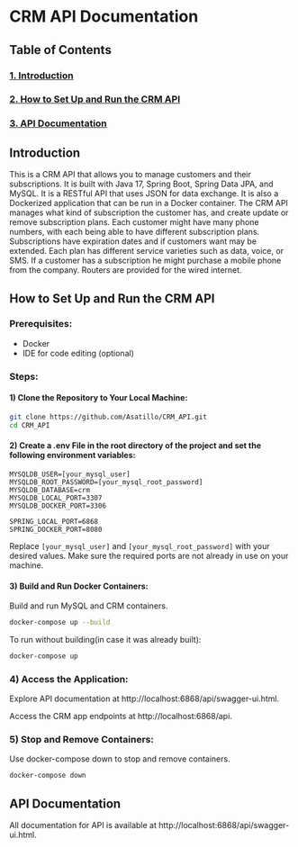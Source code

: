 # CRM API Documentation 

## Table of Contents
### [1. Introduction](#introduction)
### [2. How to Set Up and Run the CRM API](#how-to-set-up-and-run-the-crm-api)
### [3. API Documentation](#api-documentation)

## Introduction
This is a CRM API that allows you to manage customers and their subscriptions. It is built with Java 17, Spring Boot, 
Spring Data JPA, and MySQL. It is a RESTful API that uses JSON for data exchange. It is also a Dockerized application 
that can be run in a Docker container. The CRM API manages what kind of subscription the customer has, and create 
update or remove subscription plans. Each customer might have many phone numbers, with each being able to have different
subscription plans. Subscriptions have expiration dates and if customers want may be extended. Each plan has 
different service varieties such as data, voice, or SMS. If a customer has a subscription he might purchase a mobile 
phone from the company. Routers are provided for the wired internet.
## How to Set Up and Run the CRM API

### Prerequisites:
- Docker
- IDE for code editing (optional)

### Steps:
#### 1) Clone the Repository to Your Local Machine:
```bash
git clone https://github.com/Asatillo/CRM_API.git
cd CRM_API
```

#### 2) Create a .env File in the root directory of the project and set the following environment variables:
```
MYSQLDB_USER=[your_mysql_user]
MYSQLDB_ROOT_PASSWORD=[your_mysql_root_password]
MYSQLDB_DATABASE=crm
MYSQLDB_LOCAL_PORT=3307
MYSQLDB_DOCKER_PORT=3306

SPRING_LOCAL_PORT=6868
SPRING_DOCKER_PORT=8080
```
Replace `[your_mysql_user]` and `[your_mysql_root_password]` with your desired values. Make sure the required ports are not already in use on your machine.

#### 3) Build and Run Docker Containers:
Build and run MySQL and CRM containers.
```bash
docker-compose up --build
```
To run without building(in case it was already built):
```bash
docker-compose up
```

### 4) Access the Application:
Explore API documentation at http://localhost:6868/api/swagger-ui.html.

Access the CRM app endpoints at http://localhost:6868/api.

### 5) Stop and Remove Containers:
Use docker-compose down to stop and remove containers.
```bash
docker-compose down
```

## API Documentation

All documentation for API is available at http://localhost:6868/api/swagger-ui.html.